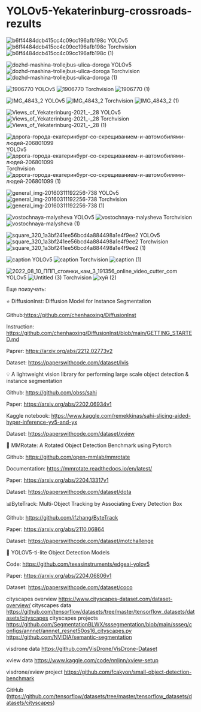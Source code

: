 # YOLOv5-Yekaterinburg-crossroads-rezults


![b6ff4484dcb415cc4c09cc196afb198c](https://user-images.githubusercontent.com/78149103/227794680-16df1ebf-37db-4a1b-8dc2-101684f23b4d.png)
YOLOv5
![b6ff4484dcb415cc4c09cc196afb198c](https://user-images.githubusercontent.com/78149103/227794906-b68e2197-b72f-473f-afc9-44a4db6bb668.png)
Torchvision
![b6ff4484dcb415cc4c09cc196afb198c (1)](https://user-images.githubusercontent.com/78149103/229369097-6b47fe53-9e33-4b4f-9014-856cd8810f4b.png)

![dozhd-mashina-trollejbus-ulica-doroga](https://user-images.githubusercontent.com/78149103/227794681-1d8fdeed-f146-4ec4-9ef1-555100a40876.jpg)
YOLOv5
![dozhd-mashina-trollejbus-ulica-doroga](https://user-images.githubusercontent.com/78149103/227794755-4464794e-bac5-4e5f-8ef2-5e04ead6b46f.png)
Torchvision
![dozhd-mashina-trollejbus-ulica-doroga (1)](https://user-images.githubusercontent.com/78149103/229369880-0ed2905f-3c69-47e9-a65e-cf3a46854500.png)


![1906770](https://user-images.githubusercontent.com/78149103/227794682-a6b6d83b-035a-4cde-86b9-f7a2460df9c1.jpg)
YOLOv5
![1906770](https://user-images.githubusercontent.com/78149103/227794935-cccbe316-d6c8-4125-8b65-848c6b4e5ccc.png)
Torchvision
![1906770 (1)](https://user-images.githubusercontent.com/78149103/229369111-3ddb016b-dd5a-45e1-9cf1-12e0eb021fe3.png)

![IMG_4843_2](https://user-images.githubusercontent.com/78149103/227794683-74533a56-1a73-4a14-8eb6-643f048ec8a6.jpg)
YOLOv5
![IMG_4843_2](https://user-images.githubusercontent.com/78149103/227794925-76cfe02c-38e1-41d9-9f68-592203872d26.png)
Torchvision
![IMG_4843_2 (1)](https://user-images.githubusercontent.com/78149103/229369102-47e6d26e-70b1-40f2-8c03-9c8796ebd01d.png)

![Views_of_Yekaterinburg-2021_-_28](https://user-images.githubusercontent.com/78149103/227794687-bc1cbbdf-76a6-4b08-98a8-bcefd5779766.jpeg)
YOLOv5
![Views_of_Yekaterinburg-2021_-_28](https://user-images.githubusercontent.com/78149103/227794916-6a08f13c-de46-4e3c-a8bc-0b638f46e2c2.png)
Torchvision
![Views_of_Yekaterinburg-2021_-_28 (1)](https://user-images.githubusercontent.com/78149103/229369887-2ca934f4-d203-432b-bfdf-96d75236bb50.png)


![дорога-города-екатеринбург-со-скрещиванием-и-автомобилями-людей-206801099](https://user-images.githubusercontent.com/78149103/227794691-72829269-ea47-492e-9484-c3c778f3a25d.jpg)
YOLOv5
![дорога-города-екатеринбург-со-скрещиванием-и-автомобилями-людей-206801099](https://user-images.githubusercontent.com/78149103/227794797-ba11e112-029f-4cda-b8ae-847d3af8b152.png)
Torchvision
![дорога-города-екатеринбург-со-скрещиванием-и-автомобилями-людей-206801099 (1)](https://user-images.githubusercontent.com/78149103/229369923-2d330fa1-061c-409b-a854-18756f5fc88a.png)


![general_img-20160311192256-738](https://user-images.githubusercontent.com/78149103/227794693-278ee921-7ba1-4830-8052-9fbe1b1e7139.jpg)
YOLOv5
![general_img-20160311192256-738](https://user-images.githubusercontent.com/78149103/227794806-a91fc3c8-1353-478e-b6ee-e271e34eb74f.png)
Torchvision
![general_img-20160311192256-738 (1)](https://user-images.githubusercontent.com/78149103/229369054-c7bbd523-3a50-4f79-9245-3eb4c5a4f8e1.png)

![vostochnaya-malysheva](https://user-images.githubusercontent.com/78149103/227795217-b2273274-e3ca-4b44-aa9b-7d3fddcdb09c.jpg)
YOLOv5
![vostochnaya-malysheva](https://user-images.githubusercontent.com/78149103/227794829-79277634-bc62-48c8-bd8e-6f1bd70cdae8.png)
Torchvision
![vostochnaya-malysheva (1)](https://user-images.githubusercontent.com/78149103/229369807-1e91627f-93a1-429b-a070-8e69f6a55a55.png)


![square_320_1a3bf241ee56bcd4a884498a1e4f9ee2](https://user-images.githubusercontent.com/78149103/227795201-4eb6215c-f62c-4f24-bac2-9804087f0522.jpg)
YOLOv5
![square_320_1a3bf241ee56bcd4a884498a1e4f9ee2](https://user-images.githubusercontent.com/78149103/227794834-f674d6d8-ec8c-4c8c-91bd-c0057cfe0d2f.png)
Torchvision
![square_320_1a3bf241ee56bcd4a884498a1e4f9ee2 (1)](https://user-images.githubusercontent.com/78149103/229369086-076ac0d0-d92a-4267-a10a-37d3e1ded752.png)

![caption](https://user-images.githubusercontent.com/78149103/227795155-978fe2b8-067e-430c-bbda-e10368baa45f.jpg)
YOLOv5
![caption](https://user-images.githubusercontent.com/78149103/227794896-b3b3adba-bc93-4569-849c-db758675d76d.png)
Torchvision
![caption (1)](https://user-images.githubusercontent.com/78149103/229369038-2a6f09dd-0da8-44c7-82a8-f27eb07e271b.png)

![2022_08_10_ППП_стоянки_кам_3_191356_online_video_cutter_com](https://user-images.githubusercontent.com/78149103/229362217-3603b2b1-85bb-444f-aed0-900ef2a52067.gif)
YOLOv5
![Untitled (3)](https://user-images.githubusercontent.com/78149103/229361764-3f2ad1f0-727f-4b03-a99e-d9ca3860973b.gif)
Torchvision
![хуй (2)](https://user-images.githubusercontent.com/78149103/229373334-b98d64b8-c4d3-40b3-a87d-db3dfb675d7b.gif)



Еще поизучать:

⭐️ DiffusionInst: Diffusion Model for Instance Segmentation

Github:https://github.com/chenhaoxing/DiffusionInst

Instruction: https://github.com/chenhaoxing/DiffusionInst/blob/main/GETTING_STARTED.md

Paprer: https://arxiv.org/abs/2212.02773v2

Dataset: https://paperswithcode.com/dataset/lvis


💡 A lightweight vision library for performing large scale object detection & instance segmentation

Github: https://github.com/obss/sahi

Paper: https://arxiv.org/abs/2202.06934v1

Kaggle notebook: https://www.kaggle.com/remekkinas/sahi-slicing-aided-hyper-inference-yv5-and-yx

Dataset: https://paperswithcode.com/dataset/xview


🚗 MMRotate: A Rotated Object Detection Benchmark using Pytorch

Github: https://github.com/open-mmlab/mmrotate

Documentation: https://mmrotate.readthedocs.io/en/latest/

Paper: https://arxiv.org/abs/2204.13317v1

Dataset: https://paperswithcode.com/dataset/dota


📊ByteTrack: Multi-Object Tracking by Associating Every Detection Box

Github: https://github.com/ifzhang/ByteTrack

Paper: https://arxiv.org/abs/2110.06864

Dataset: https://paperswithcode.com/dataset/motchallenge

🔦 YOLOV5-ti-lite Object Detection Models

Code: https://github.com/texasinstruments/edgeai-yolov5

Paper: https://arxiv.org/abs/2204.06806v1

Dataset: https://paperswithcode.com/dataset/coco

cityscapes overview 
https://www.cityscapes-dataset.com/dataset-overview/
cityscapes data
https://github.com/tensorflow/datasets/tree/master/tensorflow_datasets/datasets/cityscapes
cityscapes projects
https://github.com/SegmentationBLWX/sssegmentation/blob/main/ssseg/configs/annnet/annnet_resnet50os16_cityscapes.py
https://github.com/NVIDIA/semantic-segmentation

visdrone data
https://github.com/VisDrone/VisDrone-Dataset

xview data 
https://www.kaggle.com/code/nnljnn/xview-setup

visdrone/xview project
https://github.com/fcakyon/small-object-detection-benchmark

GitHub (https://github.com/tensorflow/datasets/tree/master/tensorflow_datasets/datasets/cityscapes)
